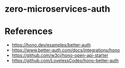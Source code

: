 # zero-microservices-auth


# References

- https://hono.dev/examples/better-auth
- https://www.better-auth.com/docs/integrations/hono
- https://github.com/w3cj/hono-open-api-starter
- https://github.com/LovelessCodes/hono-better-auth

